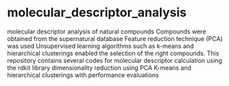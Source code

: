 # molecular_descriptor_analysis
molecular descriptor analysis of natural compounds
Compounds were obtained from the supernatural database
Feature reduction technique (PCA) was used 
Unsupervised learning algorithms such as k-means and hierarchical clusterings enabled the selection of the right compounds.
This repository contains several codes for molecular descriptor calculation using the rdkit library
dimensionality reduction using PCA
K-means and hierarchical clusterings with performance evaluations
